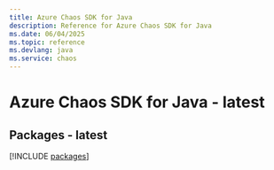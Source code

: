 ```yaml
---
title: Azure Chaos SDK for Java
description: Reference for Azure Chaos SDK for Java
ms.date: 06/04/2025
ms.topic: reference
ms.devlang: java
ms.service: chaos
---
```

# Azure Chaos SDK for Java - latest
## Packages - latest
[!INCLUDE [packages](chaos-index.md)]